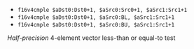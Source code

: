 * `f16v4cmple $aDst0:Dst0+1, $aSrc0:Src0+1, $aSrc1:Src1+1`
* `f16v4cmple $aDst0:Dst0+1, $aSrc0:BL, $aSrc1:Src1+1`
* `f16v4cmple $aDst0:Dst0+1, $aSrc0:BU, $aSrc1:Src1+1`

*Half-precision* 4-element vector less-than or equal-to test
